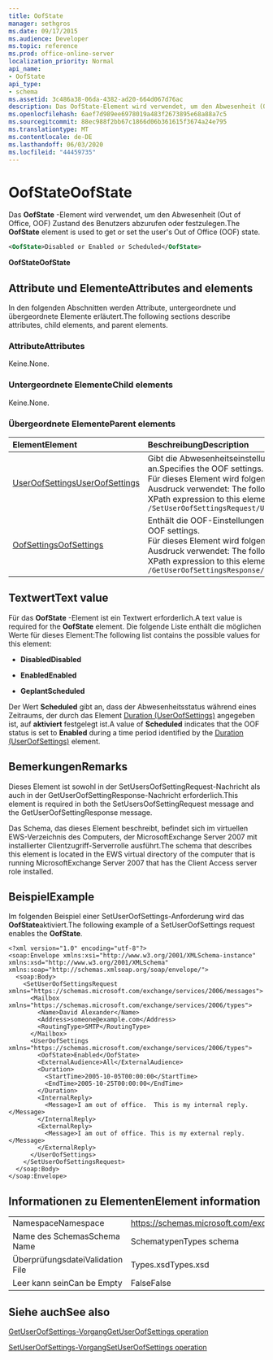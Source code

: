 ```yaml
---
title: OofState
manager: sethgros
ms.date: 09/17/2015
ms.audience: Developer
ms.topic: reference
ms.prod: office-online-server
localization_priority: Normal
api_name:
- OofState
api_type:
- schema
ms.assetid: 3c486a38-06da-4382-ad20-664d067d76ac
description: Das OofState-Element wird verwendet, um den Abwesenheit (Out of Office, OOF) Zustand des Benutzers abzurufen oder festzulegen.
ms.openlocfilehash: 6aef7d989ee6978019a483f2673895e68a88a7c5
ms.sourcegitcommit: 88ec988f2bb67c1866d06b361615f3674a24e795
ms.translationtype: MT
ms.contentlocale: de-DE
ms.lasthandoff: 06/03/2020
ms.locfileid: "44459735"
---
```

# <a name="oofstate"></a><span data-ttu-id="494a7-103">OofState</span><span class="sxs-lookup"><span data-stu-id="494a7-103">OofState</span></span>

<span data-ttu-id="494a7-104">Das **OofState** -Element wird verwendet, um den Abwesenheit (Out of Office, OOF) Zustand des Benutzers abzurufen oder festzulegen.</span><span class="sxs-lookup"><span data-stu-id="494a7-104">The **OofState** element is used to get or set the user's Out of Office (OOF) state.</span></span> 
  
```xml
<OofState>Disabled or Enabled or Scheduled</OofState>
```

 <span data-ttu-id="494a7-105">**OofState**</span><span class="sxs-lookup"><span data-stu-id="494a7-105">**OofState**</span></span>
## <a name="attributes-and-elements"></a><span data-ttu-id="494a7-106">Attribute und Elemente</span><span class="sxs-lookup"><span data-stu-id="494a7-106">Attributes and elements</span></span>

<span data-ttu-id="494a7-107">In den folgenden Abschnitten werden Attribute, untergeordnete und übergeordnete Elemente erläutert.</span><span class="sxs-lookup"><span data-stu-id="494a7-107">The following sections describe attributes, child elements, and parent elements.</span></span>
  
### <a name="attributes"></a><span data-ttu-id="494a7-108">Attribute</span><span class="sxs-lookup"><span data-stu-id="494a7-108">Attributes</span></span>

<span data-ttu-id="494a7-109">Keine.</span><span class="sxs-lookup"><span data-stu-id="494a7-109">None.</span></span>
  
### <a name="child-elements"></a><span data-ttu-id="494a7-110">Untergeordnete Elemente</span><span class="sxs-lookup"><span data-stu-id="494a7-110">Child elements</span></span>

<span data-ttu-id="494a7-111">Keine.</span><span class="sxs-lookup"><span data-stu-id="494a7-111">None.</span></span>
  
### <a name="parent-elements"></a><span data-ttu-id="494a7-112">Übergeordnete Elemente</span><span class="sxs-lookup"><span data-stu-id="494a7-112">Parent elements</span></span>

|<span data-ttu-id="494a7-113">**Element**</span><span class="sxs-lookup"><span data-stu-id="494a7-113">**Element**</span></span>|<span data-ttu-id="494a7-114">**Beschreibung**</span><span class="sxs-lookup"><span data-stu-id="494a7-114">**Description**</span></span>|
|:-----|:-----|
|[<span data-ttu-id="494a7-115">UserOofSettings</span><span class="sxs-lookup"><span data-stu-id="494a7-115">UserOofSettings</span></span>](useroofsettings.md) <br/> |<span data-ttu-id="494a7-116">Gibt die Abwesenheitseinstellungen an.</span><span class="sxs-lookup"><span data-stu-id="494a7-116">Specifies the OOF settings.</span></span>  <br/> <span data-ttu-id="494a7-117">Für dieses Element wird folgender XPath-Ausdruck verwendet: </span><span class="sxs-lookup"><span data-stu-id="494a7-117">The following is the XPath expression to this element:</span></span>  <br/>  `/SetUserOofSettingsRequest/UserOofSettings` <br/> |
|[<span data-ttu-id="494a7-118">OofSettings</span><span class="sxs-lookup"><span data-stu-id="494a7-118">OofSettings</span></span>](oofsettings.md) <br/> |<span data-ttu-id="494a7-119">Enthält die OOF-Einstellungen.</span><span class="sxs-lookup"><span data-stu-id="494a7-119">Contains the OOF settings.</span></span>  <br/> <span data-ttu-id="494a7-120">Für dieses Element wird folgender XPath-Ausdruck verwendet: </span><span class="sxs-lookup"><span data-stu-id="494a7-120">The following is the XPath expression to this element:</span></span>  <br/>  `/GetUserOofSettingsResponse/OofSettings` <br/> |
   
## <a name="text-value"></a><span data-ttu-id="494a7-121">Textwert</span><span class="sxs-lookup"><span data-stu-id="494a7-121">Text value</span></span>

<span data-ttu-id="494a7-122">Für das **OofState** -Element ist ein Textwert erforderlich.</span><span class="sxs-lookup"><span data-stu-id="494a7-122">A text value is required for the **OofState** element.</span></span> <span data-ttu-id="494a7-123">Die folgende Liste enthält die möglichen Werte für dieses Element:</span><span class="sxs-lookup"><span data-stu-id="494a7-123">The following list contains the possible values for this element:</span></span> 
  
- <span data-ttu-id="494a7-124">**Disabled**</span><span class="sxs-lookup"><span data-stu-id="494a7-124">**Disabled**</span></span>
    
- <span data-ttu-id="494a7-125">**Enabled**</span><span class="sxs-lookup"><span data-stu-id="494a7-125">**Enabled**</span></span>
    
- <span data-ttu-id="494a7-126">**Geplant**</span><span class="sxs-lookup"><span data-stu-id="494a7-126">**Scheduled**</span></span>
    
<span data-ttu-id="494a7-127">Der Wert **Scheduled** gibt an, dass der Abwesenheitsstatus während eines Zeitraums, der durch das Element [Duration (UserOofSettings)](duration-useroofsettings.md) angegeben ist, auf **aktiviert** festgelegt ist.</span><span class="sxs-lookup"><span data-stu-id="494a7-127">A value of **Scheduled** indicates that the OOF status is set to **Enabled** during a time period identified by the [Duration (UserOofSettings)](duration-useroofsettings.md) element.</span></span> 
  
## <a name="remarks"></a><span data-ttu-id="494a7-128">Bemerkungen</span><span class="sxs-lookup"><span data-stu-id="494a7-128">Remarks</span></span>

<span data-ttu-id="494a7-129">Dieses Element ist sowohl in der SetUsersOofSettingRequest-Nachricht als auch in der GetUserOofSettingResponse-Nachricht erforderlich.</span><span class="sxs-lookup"><span data-stu-id="494a7-129">This element is required in both the SetUsersOofSettingRequest message and the GetUserOofSettingResponse message.</span></span>
  
<span data-ttu-id="494a7-130">Das Schema, das dieses Element beschreibt, befindet sich im virtuellen EWS-Verzeichnis des Computers, der MicrosoftExchange Server 2007 mit installierter Clientzugriff-Serverrolle ausführt.</span><span class="sxs-lookup"><span data-stu-id="494a7-130">The schema that describes this element is located in the EWS virtual directory of the computer that is running MicrosoftExchange Server 2007 that has the Client Access server role installed.</span></span>
  
## <a name="example"></a><span data-ttu-id="494a7-131">Beispiel</span><span class="sxs-lookup"><span data-stu-id="494a7-131">Example</span></span>

<span data-ttu-id="494a7-132">Im folgenden Beispiel einer SetUserOofSettings-Anforderung wird das **OofState**aktiviert.</span><span class="sxs-lookup"><span data-stu-id="494a7-132">The following example of a SetUserOofSettings request enables the **OofState**.</span></span>
  
```
<?xml version="1.0" encoding="utf-8"?>
<soap:Envelope xmlns:xsi="http://www.w3.org/2001/XMLSchema-instance" xmlns:xsd="http://www.w3.org/2001/XMLSchema" xmlns:soap="http://schemas.xmlsoap.org/soap/envelope/">
  <soap:Body>
    <SetUserOofSettingsRequest xmlns="https://schemas.microsoft.com/exchange/services/2006/messages">
      <Mailbox xmlns="https://schemas.microsoft.com/exchange/services/2006/types">
        <Name>David Alexander</Name>
        <Address>someone@example.com</Address>
        <RoutingType>SMTP</RoutingType>
      </Mailbox>
      <UserOofSettings xmlns="https://schemas.microsoft.com/exchange/services/2006/types">
        <OofState>Enabled</OofState>
        <ExternalAudience>All</ExternalAudience>
        <Duration>
          <StartTime>2005-10-05T00:00:00</StartTime>
          <EndTime>2005-10-25T00:00:00</EndTime>
        </Duration>
        <InternalReply>
          <Message>I am out of office.  This is my internal reply.</Message>
        </InternalReply>
        <ExternalReply>
          <Message>I am out of office. This is my external reply.</Message>
        </ExternalReply>
      </UserOofSettings>
    </SetUserOofSettingsRequest>
  </soap:Body>
</soap:Envelope>
```

## <a name="element-information"></a><span data-ttu-id="494a7-133">Informationen zu Elementen</span><span class="sxs-lookup"><span data-stu-id="494a7-133">Element information</span></span>

|||
|:-----|:-----|
|<span data-ttu-id="494a7-134">Namespace</span><span class="sxs-lookup"><span data-stu-id="494a7-134">Namespace</span></span>  <br/> |https://schemas.microsoft.com/exchange/services/2006/types  <br/> |
|<span data-ttu-id="494a7-135">Name des Schemas</span><span class="sxs-lookup"><span data-stu-id="494a7-135">Schema Name</span></span>  <br/> |<span data-ttu-id="494a7-136">Schematypen</span><span class="sxs-lookup"><span data-stu-id="494a7-136">Types schema</span></span>  <br/> |
|<span data-ttu-id="494a7-137">Überprüfungsdatei</span><span class="sxs-lookup"><span data-stu-id="494a7-137">Validation File</span></span>  <br/> |<span data-ttu-id="494a7-138">Types.xsd</span><span class="sxs-lookup"><span data-stu-id="494a7-138">Types.xsd</span></span>  <br/> |
|<span data-ttu-id="494a7-139">Leer kann sein</span><span class="sxs-lookup"><span data-stu-id="494a7-139">Can be Empty</span></span>  <br/> |<span data-ttu-id="494a7-140">False</span><span class="sxs-lookup"><span data-stu-id="494a7-140">False</span></span>  <br/> |
   
## <a name="see-also"></a><span data-ttu-id="494a7-141">Siehe auch</span><span class="sxs-lookup"><span data-stu-id="494a7-141">See also</span></span>



[<span data-ttu-id="494a7-142">GetUserOofSettings-Vorgang</span><span class="sxs-lookup"><span data-stu-id="494a7-142">GetUserOofSettings operation</span></span>](getuseroofsettings-operation.md)
  
[<span data-ttu-id="494a7-143">SetUserOofSettings-Vorgang</span><span class="sxs-lookup"><span data-stu-id="494a7-143">SetUserOofSettings operation</span></span>](setuseroofsettings-operation.md)

